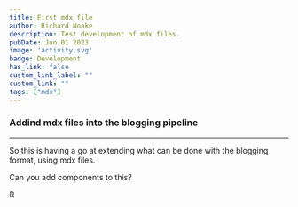 ```yaml
---
title: First mdx file
author: Richard Noake
description: Test development of mdx files.
pubDate: Jun 01 2023
image: 'activity.svg'
badge: Development
has_link: false
custom_link_label: ""
custom_link: ""
tags: ["mdx"]
---
```



### Addind mdx files into the blogging pipeline

---
So this is having a go at extending what can be done with the blogging format, using mdx files.

Can you add components to this?

R
